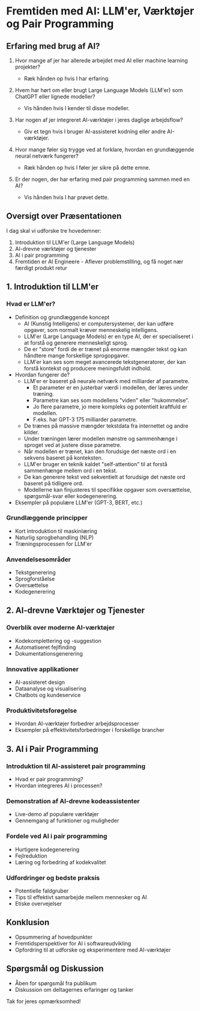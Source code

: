 # Fremtiden med AI: LLM'er, Værktøjer og Pair Programming

## Erfaring med brug af AI?

1. Hvor mange af jer har allerede arbejdet med AI eller machine learning projekter?
   - Ræk hånden op hvis I har erfaring.

2. Hvem har hørt om eller brugt Large Language Models (LLM'er) som ChatGPT eller lignede modeller?
   - Vis hånden hvis I kender til disse modeller.

3. Har nogen af jer integreret AI-værktøjer i jeres daglige arbejdsflow?
   - Giv et tegn hvis I bruger AI-assisteret kodning eller andre AI-værktøjer.

4. Hvor mange føler sig trygge ved at forklare, hvordan en grundlæggende neural netværk fungerer?
   - Ræk hånden op hvis I føler jer sikre på dette emne.

5. Er der nogen, der har erfaring med pair programming sammen med en AI?
   - Vis hånden hvis I har prøvet dette.

## Oversigt over Præsentationen

I dag skal vi udforske tre hovedemner:

1. Introduktion til LLM'er (Large Language Models)
2. AI-drevne værktøjer og tjenester
3. AI i pair programming
4. Fremtiden er AI Engineere - Aflever problemstilling, og få noget nær færdigt produkt retur

## 1. Introduktion til LLM'er

### Hvad er LLM'er?
- Definition og grundlæggende koncept
  - AI (Kunstig Intelligens) er computersystemer, der kan udføre opgaver, som normalt kræver menneskelig intelligens.
  - LLM'er (Large Language Models) er en type AI, der er specialiseret i at forstå og generere menneskeligt sprog.
  - De er "store" fordi de er trænet på enorme mængder tekst og kan håndtere mange forskellige sprogopgaver.
  - LLM'er kan ses som meget avancerede tekstgeneratorer, der kan forstå kontekst og producere meningsfuldt indhold.
- Hvordan fungerer de?
  - LLM'er er baseret på neurale netværk med milliarder af parametre.
    - Et parameter er en justerbar værdi i modellen, der læres under træning.
    - Parametre kan ses som modellens "viden" eller "hukommelse".
    - Jo flere parametre, jo mere kompleks og potentielt kraftfuld er modellen.
    - F.eks. har GPT-3 175 milliarder parametre.
  - De trænes på massive mængder tekstdata fra internettet og andre kilder.
  - Under træningen lærer modellen mønstre og sammenhænge i sproget ved at justere disse parametre.
  - Når modellen er trænet, kan den forudsige det næste ord i en sekvens baseret på konteksten.
  - LLM'er bruger en teknik kaldet "self-attention" til at forstå sammenhænge mellem ord i en tekst.
  - De kan generere tekst ved sekventielt at forudsige det næste ord baseret på tidligere ord.
  - Modellerne kan finjusteres til specifikke opgaver som oversættelse, spørgsmål-svar eller kodegenerering.
- Eksempler på populære LLM'er (GPT-3, BERT, etc.)

### Grundlæggende principper
- Kort introduktion til maskinlæring
- Naturlig sprogbehandling (NLP)
- Træningsprocessen for LLM'er

### Anvendelsesområder
- Tekstgenerering
- Sprogforståelse
- Oversættelse
- Kodegenerering

## 2. AI-drevne Værktøjer og Tjenester

### Overblik over moderne AI-værktøjer
- Kodekomplettering og -suggestion
- Automatiseret fejlfinding
- Dokumentationsgenerering

### Innovative applikationer
- AI-assisteret design
- Dataanalyse og visualisering
- Chatbots og kundeservice

### Produktivitetsforøgelse
- Hvordan AI-værktøjer forbedrer arbejdsprocesser
- Eksempler på effektivitetsforbedringer i forskellige brancher

## 3. AI i Pair Programming

### Introduktion til AI-assisteret pair programming
- Hvad er pair programming?
- Hvordan integreres AI i processen?

### Demonstration af AI-drevne kodeassistenter
- Live-demo af populære værktøjer
- Gennemgang af funktioner og muligheder

### Fordele ved AI i pair programming
- Hurtigere kodegenerering
- Fejlreduktion
- Læring og forbedring af kodekvalitet

### Udfordringer og bedste praksis
- Potentielle faldgruber
- Tips til effektivt samarbejde mellem mennesker og AI
- Etiske overvejelser

## Konklusion

- Opsummering af hovedpunkter
- Fremtidsperspektiver for AI i softwareudvikling
- Opfordring til at udforske og eksperimentere med AI-værktøjer

## Spørgsmål og Diskussion

- Åben for spørgsmål fra publikum
- Diskussion om deltagernes erfaringer og tanker

Tak for jeres opmærksomhed!
